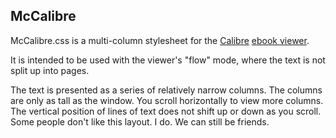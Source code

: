 McCalibre
---------

McCalibre.css is a multi-column stylesheet for the [Calibre](http://calibre-ebook.com/) [ebook viewer](http://manual.calibre-ebook.com/viewer.html).

It is intended to be used with the viewer's "flow" mode, where the text is not split up into pages.

The text is presented as a series of relatively narrow columns. The columns are only as tall as the window. You scroll horizontally to view more columns. The vertical position of lines of text does not shift up or down as you scroll. Some people don't like this layout. I do. We can still be friends.

